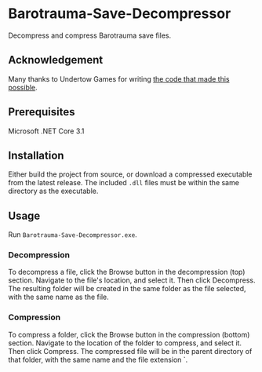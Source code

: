 # Barotrauma-Save-Decompressor
Decompress and compress Barotrauma save files.
## Acknowledgement
Many thanks to Undertow Games for writing [the code that made this possible](https://github.com/Regalis11/Barotrauma/blob/master/Barotrauma/BarotraumaShared/SharedSource/Utils/SaveUtil.cs).
## Prerequisites
Microsoft .NET Core 3.1
## Installation
Either build the project from source, or download a compressed executable from the latest release. The included `.dll` files must be within the same directory as the executable.  
## Usage
Run `Barotrauma-Save-Decompressor.exe`.
### Decompression
To decompress a file, click the Browse button in the decompression (top) section. Navigate to the file's location, and select it. Then click Decompress. The resulting folder will be created in the same folder as the file selected, with the same name as the file.
### Compression
To compress a folder, click the Browse button in the compression (bottom) section. Navigate to the location of the folder to compress, and select it. Then click Compress. The compressed file will be in the parent directory of that folder, with the same name and the file extension `.
